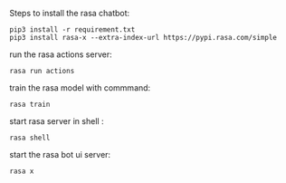 Steps to install the rasa chatbot:

    pip3 install -r requirement.txt
    pip3 install rasa-x --extra-index-url https://pypi.rasa.com/simple

run the rasa actions server:
                   
    rasa run actions

train the rasa model with commmand: 

    rasa train

start rasa server in shell : 
    
    rasa shell

start the rasa bot ui server: 
    
    rasa x
